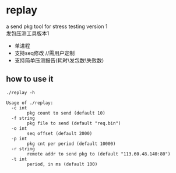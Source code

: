 # replay
a send pkg tool for stress testing version 1 <br>
发包压测工具版本1
- 单进程
- 支持seq修改 //需用户定制
- 支持简单压测报告(耗时\发包数\失败数)

## how to use it 
```shell
./replay -h 

Usage of ./replay:
  -c int
        pkg count to send (default 10)
  -f string
        pkg file to send (default "req.bin")
  -o int
        seq offset (default 2000)
  -p int
        pkg cnt per period (default 10000)
  -r string
        remote addr to send pkg to (default "113.60.48.140:80")
  -t int
        period, in ms (default 100)
```
